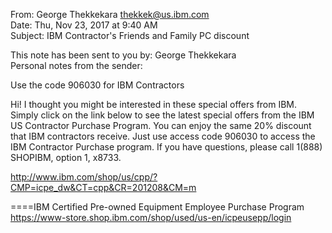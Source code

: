 



From: George Thekkekara <thekkek@us.ibm.com>  
Date: Thu, Nov 23, 2017 at 9:40 AM  
Subject: IBM Contractor's Friends and Family PC discount  
  
This note has been sent to you by: George Thekkekara    
Personal notes from the sender:   
    
Use the code 906030 for IBM Contractors   
    
Hi! I thought you might be interested in these special offers from IBM. Simply click on the link below to see the latest special offers from the IBM US Contractor Purchase Program. You can enjoy the same 20% discount that IBM contractors receive. Just use access code 906030 to access the IBM Contractor Purchase program. If you have questions, please call 1(888) SHOPIBM, option 1, x8733.   
    
http://www.ibm.com/shop/us/cpp/?CMP=icpe_dw&CT=cpp&CR=201208&CM=m   
  
====IBM Certified Pre-owned Equipment Employee Purchase Program   
https://www-store.shop.ibm.com/shop/used/us-en/icpeusepp/login    
    
